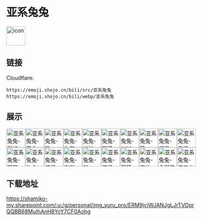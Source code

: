 # 亚系兔兔
<img src="https://emoji.shojo.cn/bili/src/亚系兔兔/icon.png" width="50" height="50" alt="icon">

## 链接
Cloudflare:
```
https://emoji.shojo.cn/bili/src/亚系兔兔
https://emoji.shojo.cn/bili/webp/亚系兔兔
```
## 展示
<img src="https://emoji.shojo.cn/bili/src/亚系兔兔/亚系兔兔-彩虹.png" width="50" height="50" alt="亚系兔兔-彩虹"><img src="https://emoji.shojo.cn/bili/src/亚系兔兔/亚系兔兔-开心.png" width="50" height="50" alt="亚系兔兔-开心"><img src="https://emoji.shojo.cn/bili/src/亚系兔兔/亚系兔兔-酷.png" width="50" height="50" alt="亚系兔兔-酷"><img src="https://emoji.shojo.cn/bili/src/亚系兔兔/亚系兔兔-生气.png" width="50" height="50" alt="亚系兔兔-生气"><img src="https://emoji.shojo.cn/bili/src/亚系兔兔/亚系兔兔-加油.png" width="50" height="50" alt="亚系兔兔-加油"><img src="https://emoji.shojo.cn/bili/src/亚系兔兔/亚系兔兔-醒了.png" width="50" height="50" alt="亚系兔兔-醒了"><img src="https://emoji.shojo.cn/bili/src/亚系兔兔/亚系兔兔-emo.png" width="50" height="50" alt="亚系兔兔-emo"><img src="https://emoji.shojo.cn/bili/src/亚系兔兔/亚系兔兔-赞.png" width="50" height="50" alt="亚系兔兔-赞"><img src="https://emoji.shojo.cn/bili/src/亚系兔兔/亚系兔兔-问号.png" width="50" height="50" alt="亚系兔兔-问号"><img src="https://emoji.shojo.cn/bili/src/亚系兔兔/亚系兔兔-无语.png" width="50" height="50" alt="亚系兔兔-无语"><img src="https://emoji.shojo.cn/bili/src/亚系兔兔/亚系兔兔-嗯嗯.png" width="50" height="50" alt="亚系兔兔-嗯嗯"><img src="https://emoji.shojo.cn/bili/src/亚系兔兔/亚系兔兔-比心.png" width="50" height="50" alt="亚系兔兔-比心"><img src="https://emoji.shojo.cn/bili/src/亚系兔兔/亚系兔兔-流泪.png" width="50" height="50" alt="亚系兔兔-流泪"><img src="https://emoji.shojo.cn/bili/src/亚系兔兔/亚系兔兔-谢谢.png" width="50" height="50" alt="亚系兔兔-谢谢"><img src="https://emoji.shojo.cn/bili/src/亚系兔兔/亚系兔兔-躺.png" width="50" height="50" alt="亚系兔兔-躺"><img src="https://emoji.shojo.cn/bili/src/亚系兔兔/亚系兔兔-惊讶.png" width="50" height="50" alt="亚系兔兔-惊讶"><img src="https://emoji.shojo.cn/bili/src/亚系兔兔/亚系兔兔-拜拜.png" width="50" height="50" alt="亚系兔兔-拜拜"><img src="https://emoji.shojo.cn/bili/src/亚系兔兔/亚系兔兔-害怕.png" width="50" height="50" alt="亚系兔兔-害怕"><img src="https://emoji.shojo.cn/bili/src/亚系兔兔/亚系兔兔-企图流走.png" width="50" height="50" alt="亚系兔兔-企图流走"><img src="https://emoji.shojo.cn/bili/src/亚系兔兔/亚系兔兔-流口水.png" width="50" height="50" alt="亚系兔兔-流口水">

## 下载地址

https://shamiko-my.sharepoint.com/:u:/g/personal/img_yuru_pro/ERM9jcjWJANJgLJrTVDprQQBB68MuIhAnH8YcY7CF0Aohg